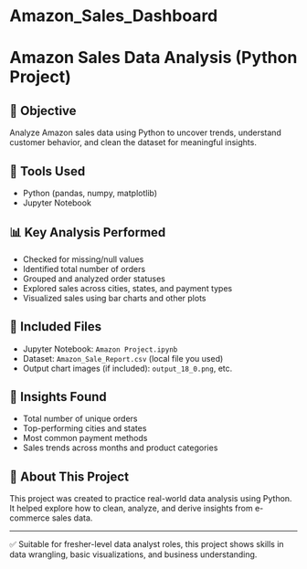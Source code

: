 # Amazon_Sales_Dashboard
# Amazon Sales Data Analysis (Python Project)

## 📌 Objective
Analyze Amazon sales data using Python to uncover trends, understand customer behavior, and clean the dataset for meaningful insights.

## 🧰 Tools Used
- Python (pandas, numpy, matplotlib)
- Jupyter Notebook

## 📊 Key Analysis Performed
- Checked for missing/null values
- Identified total number of orders
- Grouped and analyzed order statuses
- Explored sales across cities, states, and payment types
- Visualized sales using bar charts and other plots

## 📁 Included Files
- Jupyter Notebook: `Amazon Project.ipynb`
- Dataset: `Amazon_Sale_Report.csv` (local file you used)
- Output chart images (if included): `output_18_0.png`, etc.

## 🧠 Insights Found
- Total number of unique orders
- Top-performing cities and states
- Most common payment methods
- Sales trends across months and product categories

## 📌 About This Project
This project was created to practice real-world data analysis using Python. It helped explore how to clean, analyze, and derive insights from e-commerce sales data.

---

✅ Suitable for fresher-level data analyst roles, this project shows skills in data wrangling, basic visualizations, and business understanding.

